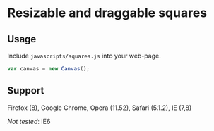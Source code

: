 # Resizable and draggable squares

## Usage

Include `javascripts/squares.js` into your web-page.

```javascript
var canvas = new Canvas();
```

## Support
Firefox (8), Google Chrome, Opera (11.52), Safari (5.1.2), IE (7,8)

_Not tested_: IE6
